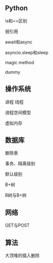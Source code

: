 ## Python

is和==区别

弱引用

await和async

asyncio.sleep和sleep

 magic method

dummy

## 操作系统

进程 线程

进程空间模型

虚拟内存

## 数据库

删除表

事务、隔离级别

默认级别

B+树

B树与B+树

## 网络

GET与POST

## 算法

大顶堆的插入删除

